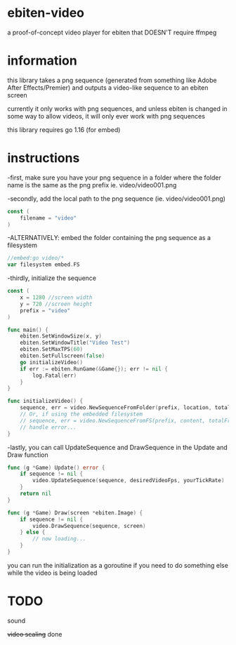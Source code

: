 # ebiten-video
a proof-of-concept video player for ebiten that DOESN'T require ffmpeg

# information
this library takes a png sequence (generated from something like Adobe After Effects/Premier) and outputs a video-like sequence to an ebiten screen

currently it only works with png sequences, and unless ebiten is changed in some way to allow videos, it will only ever work with png sequences

this library requires go 1.16 (for embed)

# instructions
-first, make sure you have your png sequence in a folder where the folder name is the same as the png prefix
ie. video/video001.png

-secondly, add the local path to the png sequence (ie. video/video001.png)
```go
const (
	filename = "video"
)
```

-ALTERNATIVELY: embed the folder containing the png sequence as a filesystem
```go
//embed:go video/*
var filesystem embed.FS
```

-thirdly, initialize the sequence
```go
const (
	x = 1280 //screen width
	y = 720 //screen height
	prefix = "video"
)

func main() {
	ebiten.SetWindowSize(x, y)
	ebiten.SetWindowTitle("Video Test")
	ebiten.SetMaxTPS(60)
	ebiten.SetFullscreen(false)
	go initializeVideo()
	if err := ebiten.RunGame(&Game{}); err != nil {
		log.Fatal(err)
	}
}

func initializeVideo() {
	sequence, err = video.NewSequenceFromFolder(prefix, location, totalFrames, x, y)
	// Or, if using the embedded filesystem
	// sequence, err = video.NewSequenceFromFS(prefix, content, totalFrames, x, y)
	// handle error...
}
```

-lastly, you can call UpdateSequence and DrawSequence in the Update and Draw function
```go
func (g *Game) Update() error {
	if sequence != nil {
		video.UpdateSequence(sequence, desiredVideoFps, yourTickRate)
	}
	return nil
}

func (g *Game) Draw(screen *ebiten.Image) {
	if sequence != nil {
		video.DrawSequence(sequence, screen)
	} else {
		// now loading...
	}
}
```

you can run the initialization as a goroutine if you need to do something else while the video is being loaded

# TODO
sound

~~video scaling~~ done

